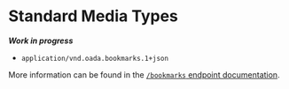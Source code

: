 # Standard Media Types

***Work in progress***

- `application/vnd.oada.bookmarks.1+json`

More information can be found in the [`/bookmarks` endpoint documentation][bookmarks-media-type].

[bookmarks-media-type]: https://github.com/OADA/oada-docs/blob/master/rest-specs/REST-API-Endpoints.md
